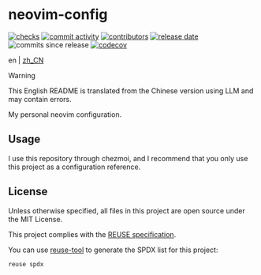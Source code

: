 <!--
SPDX-FileCopyrightText: 2025 Chen Linxuan <me@black-desk.cn>

SPDX-License-Identifier: MIT
-->

# neovim-config

[![checks][badge-shields-io-checks]][actions]
[![commit activity][badge-shields-io-commit-activity]][commits]
[![contributors][badge-shields-io-contributors]][contributors]
[![release date][badge-shields-io-release-date]][releases]
![commits since release][badge-shields-io-commits-since-release]
[![codecov][badge-shields-io-codecov]][codecov]

[badge-shields-io-checks]:
  https://img.shields.io/github/check-runs/black-desk/neovim-config/master

[actions]: https://github.com/black-desk/neovim-config/actions

[badge-shields-io-commit-activity]:
  https://img.shields.io/github/commit-activity/w/black-desk/neovim-config/master

[commits]: https://github.com/black-desk/neovim-config/commits/master

[badge-shields-io-contributors]:
  https://img.shields.io/github/contributors/black-desk/neovim-config

[contributors]: https://github.com/black-desk/neovim-config/graphs/contributors

[badge-shields-io-release-date]:
  https://img.shields.io/github/release-date/black-desk/neovim-config

[releases]: https://github.com/black-desk/neovim-config/releases

[badge-shields-io-commits-since-release]:
  https://img.shields.io/github/commits-since/black-desk/neovim-config/latest

[badge-shields-io-codecov]:
  https://codecov.io/github/black-desk/neovim-config/graph/badge.svg?token=6TSVGQ4L9X
[codecov]: https://codecov.io/github/black-desk/neovim-config

en | [zh_CN](README.zh_CN.md)

> [!WARNING]
>
> This English README is translated from the Chinese version using LLM and may
> contain errors.

My personal neovim configuration.

## Usage

I use this repository through chezmoi, and I recommend that you only use this project as a configuration reference.

## License

Unless otherwise specified, all files in this project are open source under the MIT License.

This project complies with the [REUSE specification].

You can use [reuse-tool](https://github.com/fsfe/reuse-tool) to generate the
SPDX list for this project:

```bash
reuse spdx
```

[REUSE specification]: https://reuse.software/spec-3.3/
